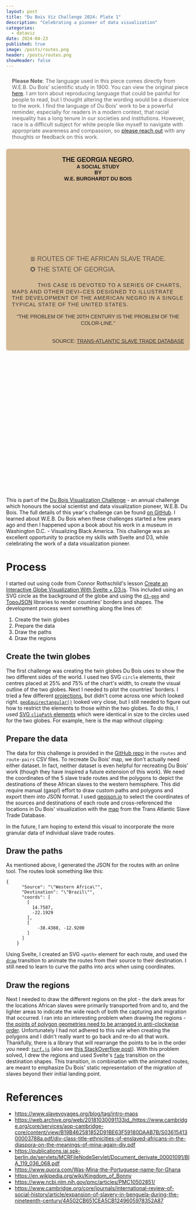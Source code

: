 ```yaml
---
layout: post
title: "Du Bois Viz Challenge 2024: Plate 1"
description: "Celebrating a pioneer of data visualization"
categories:
  - dataviz
date: 2024-04-23
published: true
image: /posts/routes.png
header: /posts/routes.png
showHeader: false
---
```


<script>
  import Map from './Map.svelte'
</script>

<blockquote>
  <strong>Please Note</strong>: The language used in this piece comes directly from W.E.B. Du Bois' scientific study in 1900. 
  You can view the original piece <a href="https://github.com/ajstarks/dubois-data-portraits/blob/master/challenge/2024/challenge04/original-plate-01.jpg">here</a>. 
  I am torn about reproducing language that could be painful for people to read, but I thought altering the wording would be a disservice to the work. 
  I find the language of Du Bois' work to be a powerful reminder, especially for readers in a modern context, that racial inequality has a long tenure in our societies and institutions. 
  However, race is a difficult subject for white people like myself to navigate with appropriate awareness and compassion, so <a href="../contact">please reach out</a> with any thoughts or feedback on this work.
</blockquote>

<div class="plate">
  <div class="chart-title">
    <h1>The Georgia Negro.</h1>
    <span>A Social Study</span>
    <span>By</span>
    <span>W.E. Burghardt Du Bois</span>
  </div>
  <Map />
<div class="legend">
      <div class="legend-item">
        <span>&#8803;</span>
        <span>Routes of the African slave trade.</span>
      </div>
      <div class="legend-item">
        <span>&#10026;</span>
        <span>The State of Georgia.</span>
      </div>
    </div>
    <div class="chart-desc">
      <p>
        This case is devoted to a series of charts, maps and other devi–ces
        designed to illustrate the development of the American Negro in a single
        typical state of the United States.
      </p>
      <p>"The problem of the 20th century is the problem of the color-line."</p>
    </div>
    <p class="caption">
      Source: <a href="https://www.slavevoyages.org/voyage/database"
        >Trans-Atlantic Slave Trade Database</a
      >
    </p>
    </div>

This is part of the [Du Bois Visualization Challenge](https://www.datavisualizationsociety.org/news/2024/2/2/advance-your-data-viz-skills-with-the-weekly-2024-du-bois-visualization-challenge) - an annual challenge which honours the social scientist and data visualization pioneer, W.E.B. Du Bois.
The full details of this year's challenge can be found [on GitHub](https://github.com/ajstarks/dubois-data-portraits/blob/master/challenge/2024/README.md).
I learned about W.E.B. Du Bois when these challenges started a few years ago and then I happened upon a book about his work in a museum in Washington D.C. - Visualizing Black America.
This challenge was an excellent opportunity to practice my skills with Svelte and D3, while celebrating the work of a data visualization pioneer.

# Process

I started out using code from Connor Rothschild's lesson [Create an Interactive Globe Visualization With Svelte + D3.js](https://www.newline.co/courses/better-data-visualizations-with-svelte/what-we-ll-be-building-globe).
This included using an SVG circle as the background of the globe and using the [`d3-geo`](https://github.com/d3/d3-geo) and [TopoJSON](https://github.com/topojson) libraries to render countries' borders and shapes.
The development process went something along the lines of:

1. Create the twin globes
2. Prepare the data
3. Draw the paths
4. Draw the regions

## Create the twin globes

The first challenge was creating the twin globes Du Bois uses to show the two different sides of the world.
I used two SVG `circle` elements, their centres placed at 25% and 75% of the chart's width, to create the visual outline of the two globes.
Next I needed to plot the countries' borders.
I tried a few different [projections](https://d3js.org/d3-geo/projection), but didn't come across one which looked right.
[`geoEquirectangular()`](https://d3js.org/d3-geo/cylindrical#geoEquirectangular) looked very close, but I still needed to figure out how to restrict the elements to those within the two globes.
To do this, I used [SVG `clipPath` elements](https://developer.mozilla.org/en-US/docs/Web/SVG/Tutorial/Clipping_and_masking) which were identical in size to the circles used for the two globes.
For example, here is the map without clipping:

<Map clip={false} />

## Prepare the data

The data for this challenge is provided in the [GitHub repo](https://github.com/ajstarks/dubois-data-portraits/tree/master/challenge/2024/challenge04) in the `routes` and `route-pairs` CSV files.
To recreate Du Bois' map, we don't actually need either dataset.
In fact, neither dataset is even helpful for recreating Du Bois' work (though they have inspired a future extension of this work).
We need the coordinates of the 5 slave trade routes and the polygons to depict the destinations of these African slaves to the western hemisphere.
This did require manual (gasp!) effort to draw custom paths and polygons and export them into JSON format.
I used [geojson.io](https://geojson.io) to select the coordinates of the sources and destinations of each route and cross-referenced the locations in Du Bois' visualization with the [map](https://www.slavevoyages.org/voyage/database#maps) from the Trans Atlantic Slave Trade Database.

In the future, I am hoping to extend this visual to incorporate the more granular data of individual slave trade routes.

<!--
I opened the data using R and did some basic descriptive statistics checks and summarised the data to make sure I was getting the same results as the `route-pairs` summary file.
I initially summarised the number of voyages and slaves carried by the port of origin and arrival.
It turns out this was instructive because the `route-pairs` actually used the place of purchase rather than port of origin as the source.

One challenge was the ambiguity of geographic information.
For example, the most common route in the slave trade data was between "Costa da Mina" and "Bahia, port unspecified".
Costa da Mina appears to be a region that encompasses modern day Ghana, Togo, Benin, and Nigeria, so I had to make the decision of how to plot this region on the map.
In cases like these, I chose a midpoint in the region.
 to plot the ~200 locations in the Trans-Atlantic Slave Trade Database. -->

## Draw the paths

As mentioned above, I generated the JSON for the routes with an online tool.
The routes look something like this:

```
{
      "Source": "\"Western Africa\"",
      "Destination": "\"Brazil\"",
      "coords": [
        [
          14.7587,
          -22.1929
        ],
        [
            -38.4388, -12.9200
        ]
      ]
    }
```

Using Svelte, I created an SVG `<path>` element for each route, and used the [`draw`](https://svelte.dev/docs/svelte-transition#draw) transition to animate the routes from their source to their destination.
I still need to learn to curve the paths into arcs when using coordinates.

## Draw the regions

Next I needed to draw the different regions on the plot - the dark areas for the locations African slaves were primarily transported from and to, and the lighter areas to indicate the wide reach of both the capturing and migration that occurred.
I ran into an interesting problem when drawing the regions - [the points of polygon geometries need to be arranged in anti-clockwise order](https://imfeld.dev/writing/introduction_to_geojson).
Unfortunately I had not adhered to this rule when creating the polygons and I didn't really want to go back and re-do all that work.
Thankfully, there is a library that will rearrange the points to be in the order you need: [`turf.js`](https://turfjs.org/docs/#rewind) (also see [this StackOverflow post](https://stackoverflow.com/questions/49311001/d3-js-drawing-geojson-incorrectly)).
With this problem solved, I drew the regions and used Svelte's [`fade`](https://svelte.dev/docs/svelte-transition#fade) transition on the destination shapes.
This transition, in combination with the animated routes, are meant to emphasize Du Bois' static representation of the migration of slaves beyond their initial landing point.

# References

- https://www.slavevoyages.org/blog/tag/intro-maps
- https://web.archive.org/web/20181030091133id_/https://www.cambridge.org/core/services/aop-cambridge-core/content/view/B19B462581852D91BE63F59180DAAB7B/S0361541300003788a.pdf/div-class-title-ethnicities-of-enslaved-africans-in-the-diaspora-on-the-meanings-of-mina-again-div.pdf
- https://publications.iai.spk-berlin.de/servlets/MCRFileNodeServlet/Document_derivate_00001091/BIA_119_036_068.pdf
- https://www.quora.com/Was-Mina-the-Portuguese-name-for-Ghana
- https://en.wikipedia.org/wiki/Kingdom_of_Bonny
- https://www.ncbi.nlm.nih.gov/pmc/articles/PMC10502851/
- https://www.cambridge.org/core/journals/international-review-of-social-history/article/expansion-of-slavery-in-benguela-during-the-nineteenth-century/4A502CB651CEA5CB1249605978352A87

<style>
  blockquote {
      font-size: 0.9rem;
  border-left: 12px solid var(--brand-color);
  border-radius: 2px;
  margin: 1rem 0 1rem;
  background-color: var(--body-font);
  padding: 8px 0 8px 16px;
  }

  .plate {
    margin-bottom: 10vh;
    background: #d2b48c;
    padding: 4px 16px;
    border-radius: 6px;
    text-transform: uppercase;
    text-align: center;
    font-family: "Public Sans", sans-serif;
    opacity: 0.9;
  }

  .chart-title {
    display: flex;
    flex-direction: column;
    margin-bottom: 5vh;
    line-height: 1.2;
    font-family: "Public Sans", sans-serif;
    color: black;
  }

  .chart-title h1 {
    color: black;
    font-family: "Public Sans", sans-serif;
    font-size: 1.1rem;
  }

  .chart-title h1 {
    font-weight: 700;
    margin: 1rem 0 0;
  }

  .chart-title span {
    font-weight: 600;
  }

  .chart-desc {
    margin: 1.5rem 0 2rem;
  }

  .chart-desc p {
    font-weight: 100;
    word-wrap: break-word;
    line-height: 1.25;
    hyphens: auto;
  }

  .chart-desc :not(p:last-of-type) {
    text-align: left;
    letter-spacing: 1.25px;
    text-indent: 15%;
    margin-bottom: 1rem;
  }

  .legend {
    display: flex;
    flex-direction: column;
    row-gap: 0.5rem;
    margin: 0 auto;
    width: fit-content;
    text-align: left;
    opacity: 0.75;
    font-size: 1.1rem;
  }

  .legend span {
    font-weight: 100;
  }

  .legend-item {
  }

  .caption {
    text-align: right;
  }
</style>
